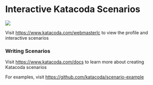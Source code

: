 # Interactive Katacoda Scenarios

[![](http://shields.katacoda.com/katacoda/webmasterlc/count.svg)](https://www.katacoda.com/webmasterlc "Get your profile on Katacoda.com")

Visit https://www.katacoda.com/webmasterlc to view the profile and interactive scenarios

### Writing Scenarios
Visit https://www.katacoda.com/docs to learn more about creating Katacoda scenarios

For examples, visit https://github.com/katacoda/scenario-example
